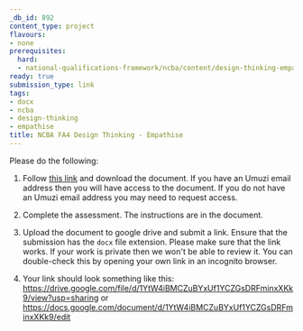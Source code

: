 ```yaml
---
_db_id: 892
content_type: project
flavours:
- none
prerequisites:
  hard:
  - national-qualifications-framework/ncba/content/design-thinking-empathise
ready: true
submission_type: link
tags:
- docx
- ncba
- design-thinking
- empathise
title: NCBA FA4 Design Thinking - Empathise
---
```


Please do the following:

1. Follow [this link](https://docs.google.com/document/d/1ONKqwgMTGtFyBeX7-Ly-Q9vwWD_lhkeU/edit?usp=share_link&ouid=106698657596806218419&rtpof=true&sd=true) and download the document. If you have an Umuzi email address then you will have access to the document. If you do not have an Umuzi email address you may need to request access.

2. Complete the assessment. The instructions are in the document. 
   
3. Upload the document to google drive and submit a link. Ensure that the submission has the `docx` file extension. Please make sure that the link works. If your work is private then we won't be able to review it. You can double-check this by opening your own link in an incognito browser.  

4. Your link should look something like this:
https://drive.google.com/file/d/1YtW4iBMCZuBYxUf1YCZGsDRFminxXKk9/view?usp=sharing or https://docs.google.com/document/d/1YtW4iBMCZuBYxUf1YCZGsDRFminxXKk9/edit